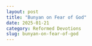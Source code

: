 ```yaml
---
layout: post
title: "Bunyan on Fear of God"
date: 2025-01-21
category: Reformed Devotions
slug: bunyan-on-fear-of-god
---
```



